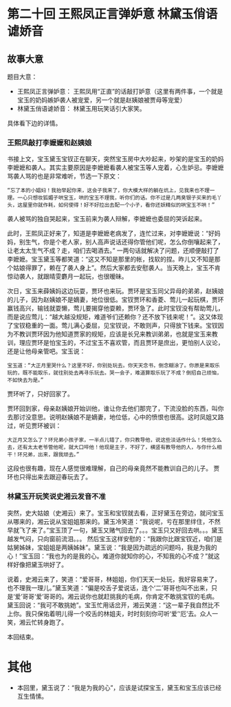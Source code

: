 # 第二十回 王熙凤正言弹妒意 林黛玉俏语谑娇音

## 故事大意

题目大意：

* 王熙凤正言弹妒意： 王熙凤用“正直”的话敲打妒意（这里有两件事，一个就是宝玉的奶妈嫉妒袭人被宠爱，另一个就是赵姨娘被贾母等宠爱）
* 林黛玉俏语谑娇音： 林黛玉用玩笑话引大家笑。

具体看下边的详情。

### 王熙凤敲打李嬷嬷和赵姨娘

书接上文，宝玉黛玉宝钗正在聊天，突然宝玉房中大吵起来，吵架的是宝玉的奶妈李嬷嬷和袭人。其实主要原因是李嬷嬷看袭人被宝玉等人宠着，心生妒忌。李嬷嬷骂袭人骂的也是非常难听，节选一下原文：

```shell
“忘了本的小娼妇！我抬举起你来，这会子我来了，你大模大样的躺在炕上，见我来也不理一理。一心只想妆狐媚子哄宝玉，哄的宝玉不理我，听你们的话。你不过是几两臭银子买来的毛丫头，这屋里你就作耗，如何使得！好不好拉出去配一个小子，看你还妖精似的哄宝玉不哄！”
```

袭人被骂的独自哭起来，宝玉前来为袭人辩解，李嬷嬷也委屈的哭诉起来。

此时，王熙凤正好来了，知道是李嬷嬷老病发了，连忙过来，对李嬷嬷说：“好妈妈，别生气，你是个老人家，别人高声说话还得你管他们呢，怎么你倒嚷起来了，让老太太生气不成？走，咱们去喝酒去。” 一两句话就解决了问题，还顺便敲打了李嬷嬷。宝玉黛玉等都笑道：“这又不知是那里的帐，找软的捏。昨儿又不知是那个姑娘得罪了，赖在了袭人身上”。然后大家都去安慰袭人。当天晚上，宝玉不肯惊动袭人，就跟晴雯麝月一起玩，也很暧昧。

次日，宝玉来薛姨妈这边玩耍，贾环也来玩。贾环是宝玉同父异母的弟弟，赵姨娘的儿子，因为赵姨娘不是嫡妻，地位很低。宝钗贾环和香菱、莺儿一起玩棋，贾环赢钱高兴，输钱就耍懒，莺儿要揭穿他耍赖，贾环急了。此时宝钗没有帮助莺儿，而是说应莺儿：“越大越没规矩，难道爷们还赖你？还不放下钱来呢！”。这又体现了宝钗稳重的一面。莺儿满心委屈，见宝钗说，不敢则声，只得放下钱来。宝钗因为不教训贾环因为他知道贾家的规矩，应该是长兄来教训弟弟，也就是宝玉来教训，理应贾环是怕宝玉的，不过宝玉不喜欢管，而且贾环是庶出，更怕别人议论，还是让他母亲管吧。宝玉说：

```shell
宝玉道：“大正月里哭什么？这里不好，你别处玩去。你天天念书，倒念糊涂了。你原是来取乐玩的，既不能取乐，就往别处去再寻乐玩去。哭一会子，难道算取乐玩了不成？倒招自己烦恼，不如快去为是。”
```

贾环听了，只好回家了。

贾环回到家，母亲赵姨娘开始训他，谁让你去他们那完了，下流没脸的东西，叫你去那讨没意思。说明赵姨娘不是嫡妻，地位低，心中的愤恨也很高。这时凤姐又路过，听见贾环被训：

```shell
大正月又怎么了？环兄弟小孩子家，一半点儿错了，你只教导他，说这些淡话作什么！凭他怎么去，还有太太老爷管他呢，就大口啐他！他现是主子，不好了，横竖有教导他的人，与你什么相干！环兄弟，出来，跟我顽去。”
```

这段也很有趣，现在人感觉很难理解，自己的母亲竟然不能教训自己的儿子。 贾环也只得出来去跟迎春玩去了。

### 林黛玉开玩笑说史湘云发音不准

突然，史大姑娘（史湘云）来了。宝玉和宝钗就去看，正好黛玉在旁边，就问宝玉从哪来的，湘云说从宝姐姐那来的。黛玉冷笑道：“我说呢，亏在那里绊住，不然早就飞了来了。”宝玉顶了一句，黛玉又赌气回去了。。。宝玉只又好回去哄。。。黛玉越发气闷，只向窗前流泪。。。 然后宝玉这样安慰的：“我跟你比跟宝钗近，咱们是姑舅姊妹，宝姐姐是两姨姊妹”。黛玉说：“我是因为疏远的问题吗，我是为我的心！”宝玉回：“我也为的是我的心。难道你就知你的心，不知我的心不成？”就这样好像把黛玉哄好了。

说着，史湘云来了，笑道：“爱哥哥，林姐姐，你们天天一处玩，我好容易来了，也不理我一理儿。”黛玉笑道：“偏是咬舌子爱说话，连个‘二’哥哥也叫不出来，只是‘爱’哥哥‘爱’哥哥的。湘云说你也就赶挑我的毛病，你肯定不敢挑宝钗的毛病。黛玉回说：“我可不敢挑她”。宝玉忙用话岔开，湘云笑道：“这一辈子我自然比不上你。我只保佑着明儿得一个咬舌的林姐夫，时时刻刻你可听‘爱’‘厄’去。众人一笑，湘云忙转身跑了。

本回结束。

# 其他

* 本回里，黛玉说了：“我是为我的心”，应该是试探宝玉，黛玉和宝玉应该已经互生情愫。
